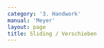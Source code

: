 ```yaml
---
category: '3. Handwork'
manual: 'Meyer'
layout: page
title: Sliding / Verschieben
---
```


<link rel="import" href="/bower_components/polymer/polymer.html">
<link rel="import" href="shared-styles.html">

<dom-module id="{{ page.url | split:'/' | last | remove: '.html' }}-element">
  <template>
    <style include="shared-styles">
      :host {
        display: block;

        padding: 10px;
      }
    </style>

    <div class="card">

      <h1>{{ page.title }}</h1>


      <p>Transcription:</p>
      <blockquote><p>When you stand in the right Wrath and your opponent cuts at you, then let the blade hang behind you and slide your hanging blade over your head and under their blade, so that you catch their stroke on your flat, and your thumb lies under the flat of your shield. Then you can wind or else undertake a suitable work as seems best to you.</p>

      </blockquote>

    </div>
  </template>

  <script>
    Polymer({
      is: '{{ page.url | split:'/' | last | remove: '.html' }}-element',
    });
  </script>
</dom-module>